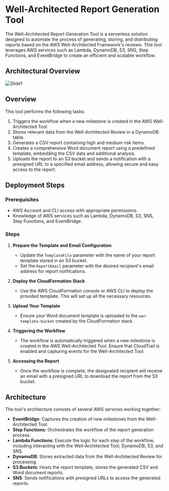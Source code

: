 # Well-Architected Report Generation Tool

The Well-Architected Report Generation Tool is a serverless solution designed to automate the process of generating, storing, and distributing reports based on the AWS Well-Architected Framework's reviews. This tool leverages AWS services such as Lambda, DynamoDB, S3, SNS, Step Functions, and EventBridge to create an efficient and scalable workflow.

## Architectural Overview

![Slide1](https://github.com/jacklavelle286/WAFR-report_generator/assets/78485499/700cc44a-aa9d-47cb-acb3-f174cf8a5a5a)

## Overview

This tool performs the following tasks:

1. Triggers the workflow when a new milestone is created in the AWS Well-Architected Tool.
2. Stores relevant data from the Well-Architected Review in a DynamoDB table.
3. Generates a CSV report containing high and medium risk items.
4. Creates a comprehensive Word document report using a predefined template, embedding the CSV data and additional analysis.
5. Uploads the report to an S3 bucket and sends a notification with a presigned URL to a specified email address, allowing secure and easy access to the report.

## Deployment Steps

### Prerequisites

- AWS Account and CLI access with appropriate permissions.
- Knowledge of AWS services such as Lambda, DynamoDB, S3, SNS, Step Functions, and EventBridge.

### Steps

1. **Prepare the Template and Email Configuration**
   
   - Update the `TemplateFile` parameter with the name of your report template stored in an S3 bucket.
   - Set the `ReportEmail` parameter with the desired recipient's email address for report notifications.

2. **Deploy the CloudFormation Stack**

   - Use the AWS CloudFormation console or AWS CLI to deploy the provided template. This will set up all the necessary resources.

3. **Upload Your Template**

   - Ensure your Word document template is uploaded to the `war-template-bucket` created by the CloudFormation stack.

4. **Triggering the Workflow**

   - The workflow is automatically triggered when a new milestone is created in the AWS Well-Architected Tool. Ensure that CloudTrail is enabled and capturing events for the Well-Architected Tool.

5. **Accessing the Report**

   - Once the workflow is complete, the designated recipient will receive an email with a presigned URL to download the report from the S3 bucket.

## Architecture

The tool's architecture consists of several AWS services working together:

- **EventBridge**: Captures the creation of new milestones from the Well-Architected Tool.
- **Step Functions**: Orchestrates the workflow of the report generation process.
- **Lambda Functions**: Execute the logic for each step of the workflow, including interacting with the Well-Architected Tool, DynamoDB, S3, and SNS.
- **DynamoDB**: Stores extracted data from the Well-Architected Review for processing.
- **S3 Buckets**: Hosts the report template, stores the generated CSV and Word document reports.
- **SNS**: Sends notifications with presigned URLs to access the generated reports.

